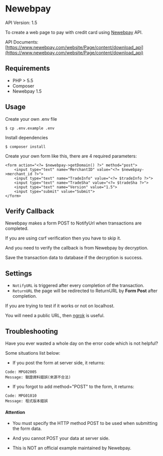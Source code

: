 # Newebpay

API Version: 1.5

To create a web page to pay with credit card using [Newebpay](https://www.newebpay.com/) API.

API Documents: 
[https://www.newebpay.com/website/Page/content/download_api](https://www.newebpay.com/website/Page/content/download_api) 

## Requirements

* PHP > 5.5
* Composer
* Newebpay 1.5

## Usage

Create your own .env file

`$ cp .env.example .env`

Install dependencies

`$ composer install`

Create your own form like this, there are 4 required parameters:

```
<form action="<?= $newebpay->getDomain() ?>" method="post">
    <input type="text" name="MerchantID" value="<?= $newebpay->merchant_id ?>">
    <input type="text" name="TradeInfo" value="<?= $tradeInfo ?>">
    <input type="text" name="TradeSha" value="<?= $tradeSha ?>">
    <input type="text" name="Version" value="1.5">
    <input type="submit" value="Submit">
</form>
```

## Verify Callback

Newebpay makes a form POST to NotifyUrl when transactions are completed.

If you are using csrf verification then you have to skip it.

And you need to verify the callback is from Newebpay by decryption.

Save the transaction data to database if the decryption is success.

## Settings

* `NotifyURL` is triggered after every completion of the transaction.
* `ReturnURL` the page will be redirected to ReturnURL by **Form Post** after completion.

If you are trying to test if it works or not on localhost.

You will need a public URL, then [ngrok](https://ngrok.com/) is useful.

## Troubleshooting
Have you ever wasted a whole day on the error code which is not helpful?

Some situations list below:

* If you post the form at server side, it returns:
```
Code: MPG02005
Message: 驗證資料錯誤(來源不合法)
```

* If you forgot to add method="POST" to the form, it returns:
```
Code: MPG01010
Message: 程式版本錯誤
```

#### Attention
* You must specify the HTTP method POST to be used when submitting the form data.

* And you cannot POST your data at server side.

* This is NOT an official example maintained by Newebpay.

